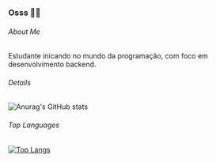 ### Osss 🥋👋

###### About Me
Estudante inicando no mundo da programação, com foco em desenvolvimento backend.

###### Details

![Anurag's GitHub stats](https://github-readme-stats.vercel.app/api?username=inaciojoao&show_icons=true&theme=dracula)


###### Top Languages
[![Top Langs](https://github-readme-stats.vercel.app/api/top-langs/?username=inaciojoao)](https://github.com/anuraghazra/github-readme-stats)
